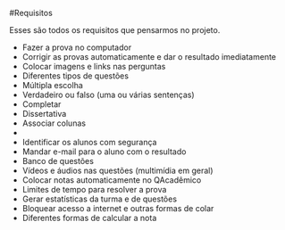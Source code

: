 #Requisitos

Esses são todos os requisitos que pensarmos no projeto.

* Fazer a prova no computador
* Corrigir as provas automaticamente e dar o resultado imediatamente
* Colocar imagens e links nas perguntas
* Diferentes tipos de questões
 * Múltipla escolha
 * Verdadeiro ou falso (uma ou várias sentenças)
 * Completar
 * Dissertativa
 * Associar colunas
 * 
* Identificar os alunos com segurança
* Mandar e-mail para o aluno com o resultado
* Banco de questões
* Vídeos e áudios nas questões (multimídia em geral)
* Colocar notas automaticamente no QAcadêmico
* Limites de tempo para resolver a prova
* Gerar estatísticas da turma e de questões
* Bloquear acesso a internet e outras formas de colar
* Diferentes formas de calcular a nota
